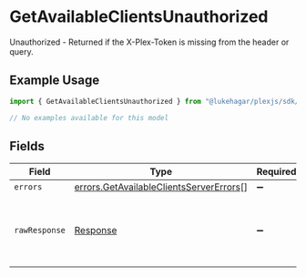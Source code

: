# GetAvailableClientsUnauthorized

Unauthorized - Returned if the X-Plex-Token is missing from the header or query.

## Example Usage

```typescript
import { GetAvailableClientsUnauthorized } from "@lukehagar/plexjs/sdk/models/errors";

// No examples available for this model
```

## Fields

| Field                                                                                                     | Type                                                                                                      | Required                                                                                                  | Description                                                                                               |
| --------------------------------------------------------------------------------------------------------- | --------------------------------------------------------------------------------------------------------- | --------------------------------------------------------------------------------------------------------- | --------------------------------------------------------------------------------------------------------- |
| `errors`                                                                                                  | [errors.GetAvailableClientsServerErrors](../../../sdk/models/errors/getavailableclientsservererrors.md)[] | :heavy_minus_sign:                                                                                        | N/A                                                                                                       |
| `rawResponse`                                                                                             | [Response](https://developer.mozilla.org/en-US/docs/Web/API/Response)                                     | :heavy_minus_sign:                                                                                        | Raw HTTP response; suitable for custom response parsing                                                   |